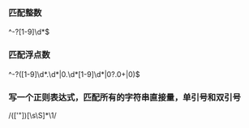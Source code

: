 ### 匹配整数
^-?[1-9]\d*$　

### 匹配浮点数
^-?([1-9]\d*\.\d*|0\.\d*[1-9]\d*|0?\.0+|0)$　

### 写一个正则表达式，匹配所有的字符串直接量，单引号和双引号
/(['"])[\s\S]*\1/